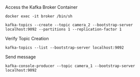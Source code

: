 Access the Kafka Broker Container
```
docker exec -it broker /bin/sh

```
```
kafka-topics --create --topic camera_2 --bootstrap-server localhost:9092 --partitions 1 --replication-factor 1
```

Verify Topic Creation

```
kafka-topics --list --bootstrap-server localhost:9092
```
Send message

```
kafka-console-producer --topic camera_1 --bootstrap-server localhost:9092

```